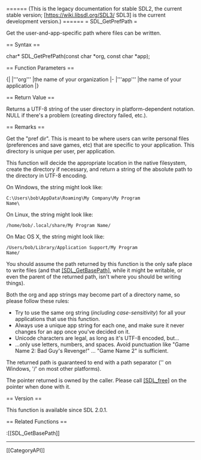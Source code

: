 ====== (This is the legacy documentation for stable SDL2, the current stable version; [https://wiki.libsdl.org/SDL3/ SDL3] is the current development version.) ======
= SDL_GetPrefPath =

Get the user-and-app-specific path where files can be written.

== Syntax ==

<syntaxhighlight lang='c'>
char* SDL_GetPrefPath(const char *org, const char *app);
</syntaxhighlight>

== Function Parameters ==

{|
|'''org'''
|the name of your organization
|-
|'''app'''
|the name of your application
|}

== Return Value ==

Returns a UTF-8 string of the user directory in platform-dependent
notation. NULL if there's a problem (creating directory failed, etc.).

== Remarks ==

Get the "pref dir". This is meant to be where users can write personal
files (preferences and save games, etc) that are specific to your
application. This directory is unique per user, per application.

This function will decide the appropriate location in the native
filesystem, create the directory if necessary, and return a string of the
absolute path to the directory in UTF-8 encoding.

On Windows, the string might look like:

<code>C:\\Users\\bob\\AppData\\Roaming\\My Company\\My Program
Name\\</code>

On Linux, the string might look like:

<code>/home/bob/.local/share/My Program Name/</code>

On Mac OS X, the string might look like:

<code>/Users/bob/Library/Application Support/My Program Name/</code>

You should assume the path returned by this function is the only safe place
to write files (and that [[SDL_GetBasePath]](), while it might be writable,
or even the parent of the returned path, isn't where you should be writing
things).

Both the org and app strings may become part of a directory name, so please
follow these rules:

* Try to use the same org string (_including case-sensitivity_) for all your applications that use this function.
* Always use a unique app string for each one, and make sure it never changes for an app once you've decided on it.
* Unicode characters are legal, as long as it's UTF-8 encoded, but...
* ...only use letters, numbers, and spaces. Avoid punctuation like "Game Name 2: Bad Guy's Revenge!" ... "Game Name 2" is sufficient.

The returned path is guaranteed to end with a path separator ('\' on
Windows, '/' on most other platforms).

The pointer returned is owned by the caller. Please call [[SDL_free]]() on
the pointer when done with it.

== Version ==

This function is available since SDL 2.0.1.

== Related Functions ==

:[[SDL_GetBasePath]]

----
[[CategoryAPI]]


